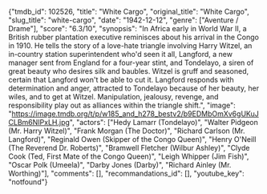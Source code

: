 {"tmdb_id": 102526, "title": "White Cargo", "original_title": "White Cargo", "slug_title": "white-cargo", "date": "1942-12-12", "genre": ["Aventure / Drame"], "score": "6.3/10", "synopsis": "In Africa early in World War II, a British rubber plantation executive reminisces about his arrival in the Congo in 1910. He tells the story of a love-hate triangle involving Harry Witzel, an in-country station superintendent who'd seen it all, Langford, a new manager sent from England for a four-year stint, and Tondelayo, a siren of great beauty who desires silk and baubles. Witzel is gruff and seasoned, certain that Langford won't be able to cut it. Langford responds with determination and anger, attracted to Tondelayo because of her beauty, her wiles, and to get at Witzel. Manipulation, jealousy, revenge, and responsibility play out as alliances within the triangle shift.", "image": "https://image.tmdb.org/t/p/w185_and_h278_bestv2/b9EDMbOmXv6gUKuJCLBm6NIPxLH.jpg", "actors": ["Hedy Lamarr (Tondelayo)", "Walter Pidgeon (Mr. Harry Witzel)", "Frank Morgan (The Doctor)", "Richard Carlson (Mr. Langford)", "Reginald Owen (Skipper of the Congo Queen)", "Henry O'Neill (The Reverend Dr. Roberts)", "Bramwell Fletcher (Wilbur Ashley)", "Clyde Cook (Ted, First Mate of the Congo Queen)", "Leigh Whipper (Jim Fish)", "Oscar Polk (Umeela)", "Darby Jones (Darby)", "Richard Ainley (Mr. Worthing)"], "comments": [], "recommandations_id": [], "youtube_key": "notfound"}